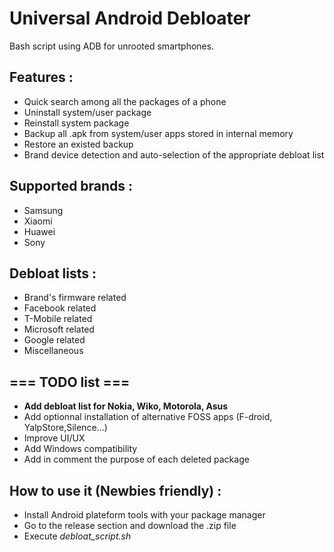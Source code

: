 # Universal Android Debloater

Bash script using ADB for unrooted smartphones.

## Features :
- Quick search among all the packages of a phone
- Uninstall system/user package
- Reinstall system package
- Backup all .apk from system/user apps stored in internal memory
- Restore an existed backup
- Brand device detection and auto-selection of the appropriate debloat list

## Supported brands : 
- Samsung
- Xiaomi
- Huawei
- Sony

## Debloat lists :
- Brand's firmware related
- Facebook related
- T-Mobile related
- Microsoft related
- Google related
- Miscellaneous 


## === TODO list === 
- **Add debloat list for Nokia, Wiko, Motorola, Asus**
- Add optionnal installation of alternative FOSS apps (F-droid, YalpStore,Silence...)
- Improve UI/UX
- Add Windows compatibility
- Add in comment the purpose of each deleted package


## How to use it (Newbies friendly) :
 - Install Android plateform tools with your package manager 
 - Go to the release section and download the .zip file
 - Execute *debloat_script.sh*

